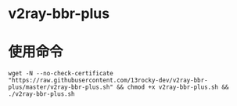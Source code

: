 # v2ray-bbr-plus

# 使用命令
```
wget -N --no-check-certificate "https://raw.githubusercontent.com/13rocky-dev/v2ray-bbr-plus/master/v2ray-bbr-plus.sh" && chmod +x v2ray-bbr-plus.sh && ./v2ray-bbr-plus.sh
```
